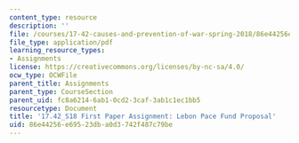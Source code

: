 ```yaml
---
content_type: resource
description: ''
file: /courses/17-42-causes-and-prevention-of-war-spring-2018/86e44256e69523dba0d3742f487c79be_MIT17_42S18_LebonPeaceFund.pdf
file_type: application/pdf
learning_resource_types:
- Assignments
license: https://creativecommons.org/licenses/by-nc-sa/4.0/
ocw_type: OCWFile
parent_title: Assignments
parent_type: CourseSection
parent_uid: fc8a6214-6ab1-0cd2-3caf-3ab1c1ec1bb5
resourcetype: Document
title: '17.42_S18 First Paper Assignment: Lebon Pace Fund Proposal'
uid: 86e44256-e695-23db-a0d3-742f487c79be
---
```

